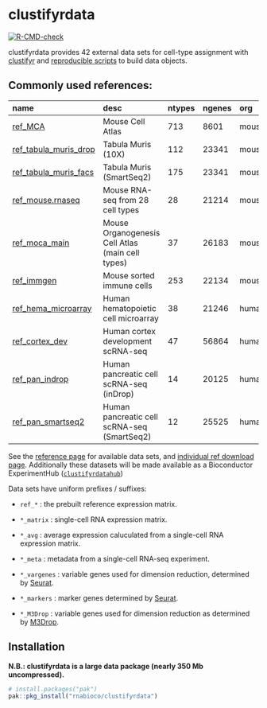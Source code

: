 
<!-- README.md is generated from README.Rmd. Please edit that file -->

# clustifyrdata

<!-- badges: start -->

[![R-CMD-check](https://github.com/rnabioco/clustifyrdata/actions/workflows/R-CMD-check.yaml/badge.svg)](https://github.com/rnabioco/clustifyrdata/actions/workflows/R-CMD-check.yaml)
<!-- badges: end -->

clustifyrdata provides 42 external data sets for cell-type assignment
with [clustifyr](https://rnabioco.github.io/clustifyr) and [reproducible
scripts](https://github.com/rnabioco/clustifyrdata/tree/main/data-raw)
to build data objects.

## Commonly used references:

| name                                                                                                         | desc                                             | ntypes | ngenes | org   | from_pub                                                                    |
|:-------------------------------------------------------------------------------------------------------------|:-------------------------------------------------|:-------|:-------|:------|:----------------------------------------------------------------------------|
| [ref_MCA](https://github.com/rnabioco/clustifyrdata/raw/master/data/ref_MCA.rda)                             | Mouse Cell Atlas                                 | 713    | 8601   | mouse | [from](https://www.cell.com/cell/fulltext/S0092-8674(18)30116-8)            |
| [ref_tabula_muris_drop](https://github.com/rnabioco/clustifyrdata/raw/master/data/ref_tabula_muris_drop.rda) | Tabula Muris (10X)                               | 112    | 23341  | mouse | [from](https://www.nature.com/articles/s41586-018-0590-4)                   |
| [ref_tabula_muris_facs](https://github.com/rnabioco/clustifyrdata/raw/master/data/ref_tabula_muris_facs.rda) | Tabula Muris (SmartSeq2)                         | 175    | 23341  | mouse | [from](https://www.nature.com/articles/s41586-018-0590-4)                   |
| [ref_mouse.rnaseq](https://github.com/rnabioco/clustifyrdata/raw/master/data/ref_mouse.rnaseq.rda)           | Mouse RNA-seq from 28 cell types                 | 28     | 21214  | mouse | [from](https://genome.cshlp.org/content/early/2019/03/11/gr.240093.118)     |
| [ref_moca_main](https://github.com/rnabioco/clustifyrdata/raw/master/data/ref_moca_main.rda)                 | Mouse Organogenesis Cell Atlas (main cell types) | 37     | 26183  | mouse | [from](https://www.nature.com/articles/s41586-019-0969-x)                   |
| [ref_immgen](https://github.com/rnabioco/clustifyrdata/raw/master/data/ref_immgen.rda)                       | Mouse sorted immune cells                        | 253    | 22134  | mouse | [from](https://www.nature.com/articles/ni1008-1091)                         |
| [ref_hema_microarray](https://github.com/rnabioco/clustifyrdata/raw/master/data/ref_hema_microarray.rda)     | Human hematopoietic cell microarray              | 38     | 21246  | human | [from](https://www.cell.com/fulltext/S0092-8674(11)00005-5)                 |
| [ref_cortex_dev](https://github.com/rnabioco/clustifyrdata/raw/master/data/ref_cortex_dev.rda)               | Human cortex development scRNA-seq               | 47     | 56864  | human | [from](https://science.sciencemag.org/content/358/6368/1318.long)           |
| [ref_pan_indrop](https://github.com/rnabioco/clustifyrdata/raw/master/data/ref_pan_indrop.rda)               | Human pancreatic cell scRNA-seq (inDrop)         | 14     | 20125  | human | [from](https://www.cell.com/fulltext/S2405-4712(16)30266-6)                 |
| [ref_pan_smartseq2](https://github.com/rnabioco/clustifyrdata/raw/master/data/ref_pan_smartseq2.rda)         | Human pancreatic cell scRNA-seq (SmartSeq2)      | 12     | 25525  | human | [from](https://www.sciencedirect.com/science/article/pii/S1550413116304363) |

See the [reference
page](https://rnabioco.github.io/clustifyrdata/reference) for available
data sets, and [individual ref download
page](https://rnabioco.github.io/clustifyrdata/articles/download_refs.html).
Additionally these datasets will be made available as a Bioconductor
ExperimentHub
([`clustifyrdatahub`](https://github.com/rnabioco/clustifyrdatahub))

Data sets have uniform prefixes / suffixes:

-   `ref_*` : the prebuilt reference expression matrix.

-   `*_matrix` : single-cell RNA expression matrix.

-   `*_avg` : average expression caluculated from a single-cell RNA
    expression matrix.

-   `*_meta` : metadata from a single-cell RNA-seq experiment.

-   `*_vargenes` : variable genes used for dimension reduction,
    determined by [Seurat](https://CRAN.R-project.org/package=Seurat).

-   `*_markers` : marker genes determined by
    [Seurat](https://CRAN.R-project.org/package=Seurat).

-   `*_M3Drop` : variable genes used for dimension reduction as
    determined by
    [M3Drop](https://bioconductor.org/packages/release/bioc/html/M3Drop.html).

## Installation

**N.B.: clustifyrdata is a large data package (nearly 350 Mb
uncompressed).**

``` r
# install.packages("pak")
pak::pkg_install("rnabioco/clustifyrdata")
```
